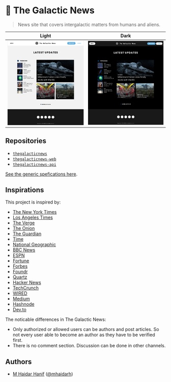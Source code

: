 # 🌌 The Galactic News

> News site that covers intergalactic matters from humans and aliens.

| Light                                           | Dark                                          |
| ----------------------------------------------- | --------------------------------------------- |
| ![Preview Home Light](./mockups/home-light.jpg) | ![Preview Home Dark](./mockups/home-dark.jpg) |

## Repositories

- [`thegalacticnews`](https://github.com/azobu-projects/thegalacticnews)
- [`thegalacticnews-web`](https://github.com/azobu-projects/thegalacticnews-web)
- [`thegalacticnews-api`](https://github.com/azobu-projects/thegalacticnews-api)

[See the generic spefications here](./SPECIFICATIONS.md).

## Inspirations

This project is inspired by:

- [The New York Times](https://nytimes.com)
- [Los Angeles Times](https://latimes.com)
- [The Verge](https://theverge.com)
- [The Onion](https://theonion.com)
- [The Guardian](https://theguardian.com)
- [Time](https://time.com)
- [National Geographic](https://nationalgeographic.com)
- [BBC News](https://bbc.com)
- [ESPN](https://espn.com)
- [Fortune](https://fortune.com)
- [Forbes](https://forbes.com)
- [Foundr](https://foundr.com)
- [Quartz](https://qz.com)
- [Hacker News](https://news.ycombinator.com)
- [TechCrunch](https://techcrunch.com)
- [WIRED](https://wired.com)
- [Medium](https://medium.com)
- [Hashnode](https://hashnode.com)
- [Dev.to](https://dev.to)

The noticable differences in The Galactic News:

- Only authorized or allowed users can be authors and post articles. So not every user able to become an author as they have to be verified first.
- There is no comment section. Discussion can be done in other channels.

## Authors

- [M Haidar Hanif](https://mhaidarhanif.com) ([@mhaidarh](https:/github.com/mhaidarh))
